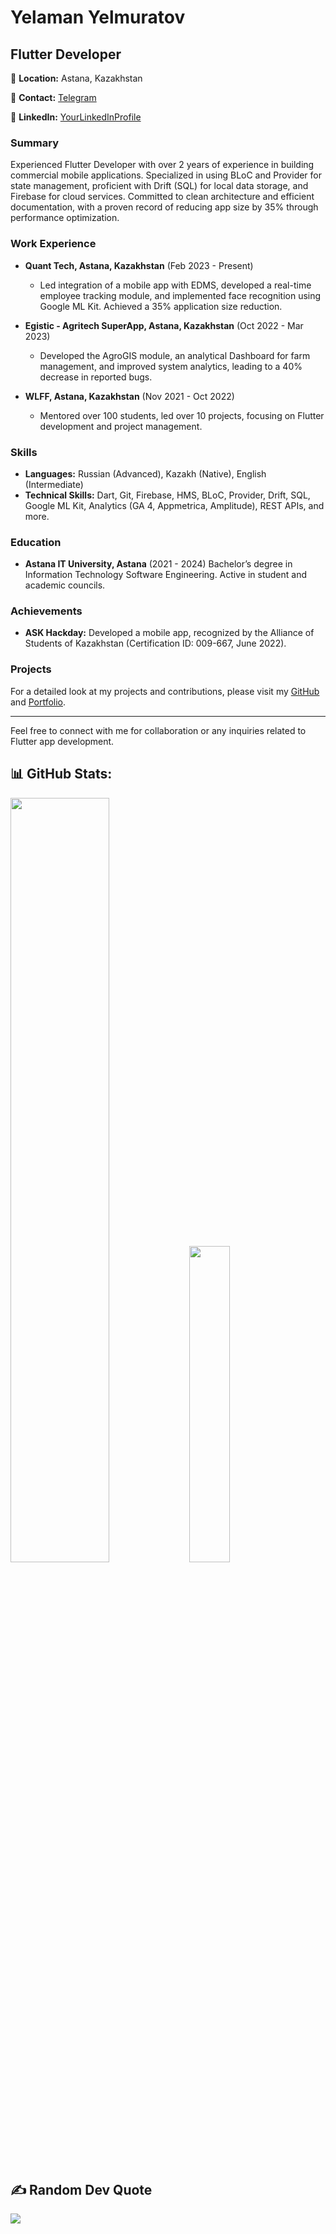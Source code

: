 # Yelaman Yelmuratov

## Flutter Developer

📍 **Location:** Astana, Kazakhstan

📱 **Contact:** [Telegram](YourTelegramLinkHere)

🔗 **LinkedIn:** [YourLinkedInProfile](YourLinkedInLinkHere)

### Summary
Experienced Flutter Developer with over 2 years of experience in building commercial mobile applications. Specialized in using BLoC and Provider for state management, proficient with Drift (SQL) for local data storage, and Firebase for cloud services. Committed to clean architecture and efficient documentation, with a proven record of reducing app size by 35% through performance optimization.

### Work Experience

- **Quant Tech, Astana, Kazakhstan** (Feb 2023 - Present)
  - Led integration of a mobile app with EDMS, developed a real-time employee tracking module, and implemented face recognition using Google ML Kit. Achieved a 35% application size reduction.

- **Egistic - Agritech SuperApp, Astana, Kazakhstan** (Oct 2022 - Mar 2023)
  - Developed the AgroGIS module, an analytical Dashboard for farm management, and improved system analytics, leading to a 40% decrease in reported bugs.

- **WLFF, Astana, Kazakhstan** (Nov 2021 - Oct 2022)
  - Mentored over 100 students, led over 10 projects, focusing on Flutter development and project management.

### Skills

- **Languages:** Russian (Advanced), Kazakh (Native), English (Intermediate)
- **Technical Skills:** Dart, Git, Firebase, HMS, BLoC, Provider, Drift, SQL, Google ML Kit, Analytics (GA 4, Appmetrica, Amplitude), REST APIs, and more.

### Education

- **Astana IT University, Astana** (2021 - 2024)
  Bachelor’s degree in Information Technology Software Engineering. Active in student and academic councils.

### Achievements

- **ASK Hackday:** Developed a mobile app, recognized by the Alliance of Students of Kazakhstan (Certification ID: 009-667, June 2022).

### Projects

For a detailed look at my projects and contributions, please visit my [GitHub](YourGitHubLinkHere) and [Portfolio](YourPortfolioLinkHere).

---

Feel free to connect with me for collaboration or any inquiries related to Flutter app development.


## 📊 GitHub Stats:
<p>
  <img width="56%" src="https://github-readme-stats.vercel.app/api?username=K1yoshiSho&theme=city_lights&count_private=true&hide_border=true&hide_title=true&show_icons=true" />
  <img width="36%" src="https://github-readme-stats.vercel.app/api/top-langs/?username=K1yoshiSho&layout=compact&langs_count=6&hide=sass,makefile,shell,mustache&hide_border=true&theme=city_lights" />
</p> 

## ✍️ Random Dev Quote
![](https://quotes-github-readme.vercel.app/api?type=horizontal&theme=light)


<!--
**K1yoshiSho/K1yoshiSho** is a ✨ _special_ ✨ repository because its `README.md` (this file) appears on your GitHub profile.

Here are some ideas to get you started:

- 🔭 I’m currently working on ...
- 🌱 I’m currently learning ...
- 👯 I’m looking to collaborate on ...
- 🤔 I’m looking for help with ...
- 💬 Ask me about ...
- 📫 How to reach me: ...
- 😄 Pronouns: ...
- ⚡ Fun fact: ...
-->
